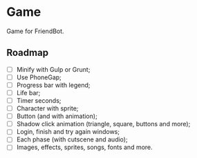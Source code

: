 # Game
Game for FriendBot.

## Roadmap
- [ ] Minify with Gulp or Grunt;
- [ ] Use PhoneGap;
- [ ] Progress bar with legend;
- [ ] Life bar;
- [ ] Timer seconds;
- [ ] Character with sprite;
- [ ] Button (and with animation);
- [ ] Shadow click animation (triangle, square, buttons and more);
- [ ] Login, finish and try again windows;
- [ ] Each phase (with cutscene and audio);
- [ ] Images, effects, sprites, songs, fonts and more.
